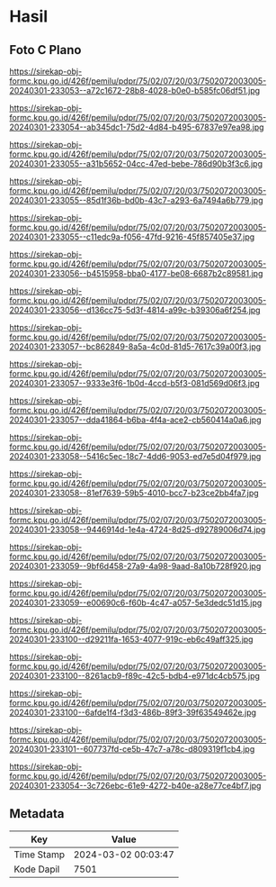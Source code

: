 # Hasil

## Foto C Plano

https://sirekap-obj-formc.kpu.go.id/426f/pemilu/pdpr/75/02/07/20/03/7502072003005-20240301-233053--a72c1672-28b8-4028-b0e0-b585fc06df51.jpg

https://sirekap-obj-formc.kpu.go.id/426f/pemilu/pdpr/75/02/07/20/03/7502072003005-20240301-233054--ab345dc1-75d2-4d84-b495-67837e97ea98.jpg

https://sirekap-obj-formc.kpu.go.id/426f/pemilu/pdpr/75/02/07/20/03/7502072003005-20240301-233055--a31b5652-04cc-47ed-bebe-786d90b3f3c6.jpg

https://sirekap-obj-formc.kpu.go.id/426f/pemilu/pdpr/75/02/07/20/03/7502072003005-20240301-233055--85d1f36b-bd0b-43c7-a293-6a7494a6b779.jpg

https://sirekap-obj-formc.kpu.go.id/426f/pemilu/pdpr/75/02/07/20/03/7502072003005-20240301-233055--c11edc9a-f056-47fd-9216-45f857405e37.jpg

https://sirekap-obj-formc.kpu.go.id/426f/pemilu/pdpr/75/02/07/20/03/7502072003005-20240301-233056--b4515958-bba0-4177-be08-6687b2c89581.jpg

https://sirekap-obj-formc.kpu.go.id/426f/pemilu/pdpr/75/02/07/20/03/7502072003005-20240301-233056--d136cc75-5d3f-4814-a99c-b39306a6f254.jpg

https://sirekap-obj-formc.kpu.go.id/426f/pemilu/pdpr/75/02/07/20/03/7502072003005-20240301-233057--bc862849-8a5a-4c0d-81d5-7617c39a00f3.jpg

https://sirekap-obj-formc.kpu.go.id/426f/pemilu/pdpr/75/02/07/20/03/7502072003005-20240301-233057--9333e3f6-1b0d-4ccd-b5f3-081d569d06f3.jpg

https://sirekap-obj-formc.kpu.go.id/426f/pemilu/pdpr/75/02/07/20/03/7502072003005-20240301-233057--dda41864-b6ba-4f4a-ace2-cb560414a0a6.jpg

https://sirekap-obj-formc.kpu.go.id/426f/pemilu/pdpr/75/02/07/20/03/7502072003005-20240301-233058--5416c5ec-18c7-4dd6-9053-ed7e5d04f979.jpg

https://sirekap-obj-formc.kpu.go.id/426f/pemilu/pdpr/75/02/07/20/03/7502072003005-20240301-233058--81ef7639-59b5-4010-bcc7-b23ce2bb4fa7.jpg

https://sirekap-obj-formc.kpu.go.id/426f/pemilu/pdpr/75/02/07/20/03/7502072003005-20240301-233058--9446914d-1e4a-4724-8d25-d92789006d74.jpg

https://sirekap-obj-formc.kpu.go.id/426f/pemilu/pdpr/75/02/07/20/03/7502072003005-20240301-233059--9bf6d458-27a9-4a98-9aad-8a10b728f920.jpg

https://sirekap-obj-formc.kpu.go.id/426f/pemilu/pdpr/75/02/07/20/03/7502072003005-20240301-233059--e00690c6-f60b-4c47-a057-5e3dedc51d15.jpg

https://sirekap-obj-formc.kpu.go.id/426f/pemilu/pdpr/75/02/07/20/03/7502072003005-20240301-233100--d29211fa-1653-4077-919c-eb6c49aff325.jpg

https://sirekap-obj-formc.kpu.go.id/426f/pemilu/pdpr/75/02/07/20/03/7502072003005-20240301-233100--8261acb9-f89c-42c5-bdb4-e971dc4cb575.jpg

https://sirekap-obj-formc.kpu.go.id/426f/pemilu/pdpr/75/02/07/20/03/7502072003005-20240301-233100--6afde1f4-f3d3-486b-89f3-39f63549462e.jpg

https://sirekap-obj-formc.kpu.go.id/426f/pemilu/pdpr/75/02/07/20/03/7502072003005-20240301-233101--607737fd-ce5b-47c7-a78c-d809319f1cb4.jpg

https://sirekap-obj-formc.kpu.go.id/426f/pemilu/pdpr/75/02/07/20/03/7502072003005-20240301-233054--3c726ebc-61e9-4272-b40e-a28e77ce4bf7.jpg


## Metadata

| Key        | Value               |
| ---------- | ------------------- |
| Time Stamp | 2024-03-02 00:03:47 |
| Kode Dapil | 7501                |




